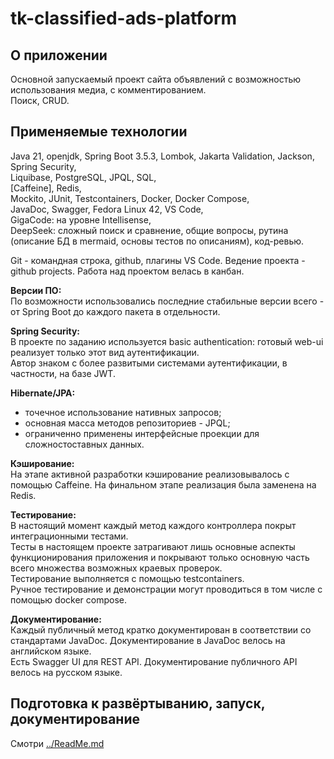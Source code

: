 # tk-classified-ads-platform

## О приложении

Основной запускаемый проект сайта объявлений с возможностью использования медиа, с комментированием.  
Поиск, CRUD.  

## Применяемые технологии

Java 21, openjdk,
Spring Boot 3.5.3, Lombok, Jakarta Validation, Jackson, Spring Security,  
Liquibase, PostgreSQL, JPQL, SQL,  
[Caffeine],  Redis,  
Mockito, JUnit, Testcontainers, Docker, Docker Compose,  
JavaDoc, Swagger,
Fedora Linux 42, VS Code,  
GigaCode: на уровне Intellisense,  
DeepSeek: сложный поиск и сравнение, общие вопросы, рутина (описание БД в mermaid, основы тестов по описаниям), код-ревью.  

Git - командная строка, github, плагины VS Code.
Ведение проекта - github projects. Работа над проектом велась в канбан.

**Версии ПО:**  
По возможности использовались последние стабильные версии всего - от Spring Boot до каждого пакета в отдельности.

**Spring Security:**  
В проекте по заданию используется basic authentication: готовый web-ui реализует только этот вид аутентификации.  
Автор знаком с более развитыми системами аутентификации, в частности, на базе JWT.

**Hibernate/JPA:**

- точечное использование нативных запросов;
- основная масса методов репозиториев - JPQL;
- ограниченно применены интерфейсные проекции для сложностоставных данных.

**Кэширование:**  
На этапе активной разработки кэширование реализовывалось с помощью Caffeine. На финальном этапе реализация была заменена на Redis.

**Тестирование:**  
В настоящий момент каждый метод каждого контроллера покрыт интеграционными тестами.  
Тесты в настоящем проекте затрагивают лишь основные аспекты функционирования приложения и покрывают только основную часть всего множества возможных краевых проверок.  
Тестирование выполняется с помощью testcontainers.  
Ручное тестирование и демонстрации могут проводиться в том числе с помощью docker compose.

**Документирование:**  
Каждый публичный метод кратко документирован в соответствии со стандартами JavaDoc. Документирование в JavaDoc велось на английском языке.  
Есть Swagger UI для REST API. Документирование публичного API велось на русском языке.

## Подготовка к развёртыванию, запуск, документирование

Смотри [../ReadMe.md](https://github.com/taker1974/tk-classified-ads-platform-app/blob/main/ReadMe.md)
